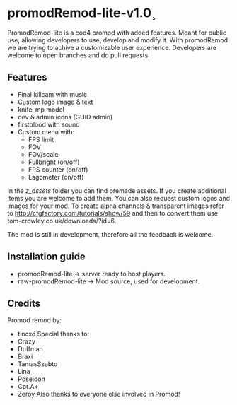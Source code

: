 # promodRemod-lite-v1.0¸
PromodRemod-lite is a cod4 promod with added features. Meant for public use, allowing developers to use, develop and modify it. With promodRemod we are trying to achive a customizable user experience. Developers are welcome to open branches and do pull requests.

## Features
- Final killcam with music
- Custom logo image & text
- knife_mp model
- dev & admin icons (GUID admin)
- firstblood with sound
- Custom menu with:
  - FPS limit
  - FOV 
  - FOV/scale
  - Fullbright (on/off)
  - FPS counter (on/off)
  - Lagometer (on/off)

In the *z_assets* folder you can find premade assets. If you create additional items you are welcome to add them.
You can also request custom logos and images for your mod. To create alpha channels & transparent images refer to http://cfgfactory.com/tutorials/show/59 and then to convert them use tom-crowley.co.uk/downloads/?id=6.

The mod is still in development, therefore all the feedback is welcome. 

## Installation guide
- promodRemod-lite -> server ready to host players.
- raw-promodRemod-lite -> Mod source, used for development.

## Credits
Promod remod by: 
- tincxd
Special thanks to:
- Crazy
- Duffman
- Braxi
- TamasSzabto
- Lina
- Poseidon
- Cpt.Ak
- Zeroy
Also thanks to everyone else involved in Promod!
